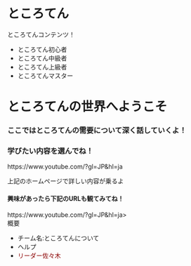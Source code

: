 <div  class="header">
         <h1>ところてん</h1>
       <div  class="header-logo">ところてんコンテンツ！</div>
       <div class=header-list">
            <ul>
              <li>ところてん初心者</li>
              <li>ところてん中級者</li>                
              <li>ところてん上級者</li>
              <li>ところてんマスター</li>
                              </ul>
             
</div>
<div class="main">
<div class="copy-container">
         <h1>ところてんの世界へようこそ</h1>
         <h3>ここではところてんの需要について深く話していくよ！</h3>
</div>
<div class="contents">
         <h3>学びたい内容を選んでね！</div>
<div class="contents-item">
         <img class=<a>https://www.youtube.com/?gl=JP&hl=ja</a>
         <p>上記のホームページで詳しい内容が乗るよ</p>
</div>
<div class="contact-form">
         <h4>興味があったら下記のURLも観てみてね！</h4>
         <img class=<a>https://www.youtube.com/?gl=JP&hl=ja</a>>
</div>
</div>
<div class="footer">
       <div class="footer-logo">概要</div>
       <div class="footer-list">
            <ul>
                   <li>チーム名:ところてんについて</li>
                   <li>ヘルプ</li>
                     <li><font color="#8B0000">リーダー佐々木</font></li>
            </ul>
</div>
